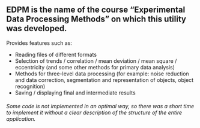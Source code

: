 **EDPM** is the name of the course “Experimental Data Processing Methods” on which this utility was developed.
---
Provides features such as:
* Reading files of different formats
* Selection of trends / correlation / mean deviation / mean square / eccentricity (and some other methods for primary data analysis)
* Methods for three-level data processing (for example: noise reduction and data correction, segmentation and representation of objects, object recognition)
* Saving / displaying final and intermediate results


###### Some code is not implemented in an optimal way, so there was a short time to implement it without a clear description of the structure of the entire application.
